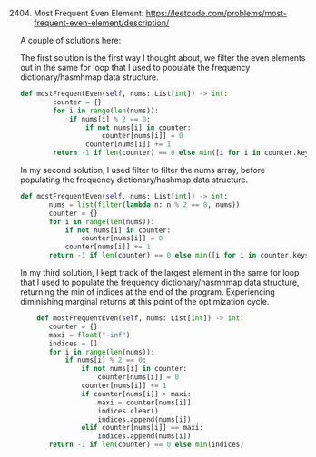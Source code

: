2404. Most Frequent Even Element: https://leetcode.com/problems/most-frequent-even-element/description/

A couple of solutions here:

The first solution is the first way I thought about, we filter the even elements out in the same for loop that I used to populate the 
frequency dictionary/hasmhmap data structure.

```python
def mostFrequentEven(self, nums: List[int]) -> int:
        counter = {}
        for i in range(len(nums)):
            if nums[i] % 2 == 0:
                if not nums[i] in counter:
                    counter[nums[i]] = 0
                counter[nums[i]] += 1
        return -1 if len(counter) == 0 else min([i for i in counter.keys() if counter[i] == max(counter.values())])
 ```
 
 In my second solution, I used filter to filter the nums array, before populating the frequency dictionary/hashmap data structure.
 
 ```python
def mostFrequentEven(self, nums: List[int]) -> int:
        nums = list(filter(lambda n: n % 2 == 0, nums))
        counter = {}
        for i in range(len(nums)):
            if not nums[i] in counter:
                counter[nums[i]] = 0
            counter[nums[i]] += 1
        return -1 if len(counter) == 0 else min([i for i in counter.keys() if counter[i] == max(counter.values())])
 ```
 In my third solution, I kept track of the largest element in the same for loop that I used to populate the frequency 
 dictionary/hasmhmap data structure, returning the min of indices at the end of the program.  Experiencing diminishing marginal 
 returns at this point of the optimization cycle.
 
 ```python
     def mostFrequentEven(self, nums: List[int]) -> int:
        counter = {}
        maxi = float("-inf")
        indices = []
        for i in range(len(nums)):
            if nums[i] % 2 == 0:
                if not nums[i] in counter:
                    counter[nums[i]] = 0
                counter[nums[i]] += 1
                if counter[nums[i]] > maxi:
                    maxi = counter[nums[i]]
                    indices.clear()
                    indices.append(nums[i])
                elif counter[nums[i]] == maxi:
                    indices.append(nums[i])
        return -1 if len(counter) == 0 else min(indices)
 ```
